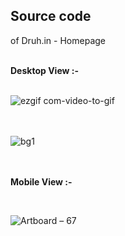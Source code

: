 ## Source code
of
Druh.in - Homepage
<br>

<br>
<b>Desktop View :-</b>

<br>

<br>

![ezgif com-video-to-gif](https://user-images.githubusercontent.com/46156118/72678664-1e0c0680-3ace-11ea-8ce3-9d668d0d4810.gif)
<br>
<br>
<br>


![bg1](https://user-images.githubusercontent.com/46156118/72636048-3bcd5480-3984-11ea-8d1a-076d44064475.png)
<br>
<br>
<br>

<b>Mobile View :-</b>

<br>

![Artboard – 67](https://user-images.githubusercontent.com/46156118/72636132-6c14f300-3984-11ea-86c4-f37e723be028.png)
